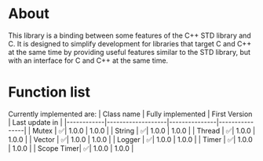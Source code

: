 # About

This library is a binding between some features of the C++ STD library and C. It is designed to simplify development for libraries that target C and C++ at the same time by providing useful features similar to the STD library, but with an interface for C and C++ at the same time. 

# Function list
Currently implemented are: 
| Class name | Fully implemented | First Version | Last update in |
|------------|-------------------|---------------|----------------|
| Mutex      | :white_check_mark:| 1.0.0         | 1.0.0          |
| String     | :white_check_mark:| 1.0.0         | 1.0.0          |
| Thread     | :white_check_mark:| 1.0.0         | 1.0.0          |
| Vector     | :white_check_mark:| 1.0.0         | 1.0.0          |
| Logger     | :white_check_mark:| 1.0.0         | 1.0.0          |
| Timer      | :white_check_mark:| 1.0.0         | 1.0.0          |
| Scope Timer| :white_check_mark:| 1.0.0         | 1.0.0          |